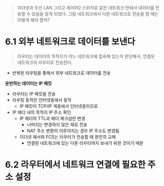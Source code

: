 > 이더넷과 무선 LAN 그리고 레이어2 스위치로 같은 네트워크 안에서 데이터를 전송할 수 있음을 알게 되었다. 그럼 네트워크에서 다른 네트워크로 전송을 할 때는 어떻게 해야 할까?

# 6.1 외부 네트워크로 데이터를 보낸다
> 라우터는 데이터의 목적지가 어느 네트워크에 접속해 있는지 판단해서, 연결된 네트워크의 라우터로 전송한다.

- 반복된 라우팅을 통해서 외부 네트워크로 데이터를 전송

**운반하는 데이터는 IP 패킷**
- 라우터는 IP 패킷을 전송
- 라우팅 동작은 인터넷층에서 동작
	- IP 패킷이 TCP/IP 계층에서 인터넷층이므로
- IP 헤더 내의 목적지 IP 주소 확인
	- IP 헤더의 TTL과 헤더 체크섬만 변경
		- 나머지는 변경하지 않은 채로 전송
		- NAT 주소 변환이 이루어지는 경우 IP 주소도 변경됨
	- 이더넷 헤서와 FCS는 라우터가 전송할 때 완전히 교체
		- 연결된 네트워크에 있는 다른 라우터까지 보내기 위한 것이기 때문

# 6.2 라우터에서 네트워크 연결에 필요한 주소 설정

